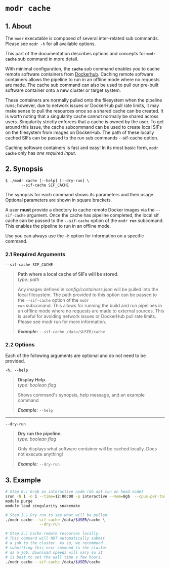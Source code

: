 # <code>modr <b>cache</b></code>

## 1. About 
The `modr` executable is composed of several inter-related sub commands. Please see `modr -h` for all available options.

This part of the documentation describes options and concepts for <code>modr <b>cache</b></code> sub command in more detail.

With minimal configuration, the **`cache`** sub command enables you to cache remote software containers from [Dockerhub](https://hub.docker.com/u/skchronicles). Caching remote software containers allows the pipeline to run in an offline mode where no requests are made. The cache sub command can also be used to pull our pre-built software container onto a new cluster or target system.

These containers are normally pulled onto the filesystem when the pipeline runs; however, due to network issues or DockerHub pull rate limits, it may make sense to pull the resources once so a shared cache can be created. It is worth noting that a singularity cache cannot normally be shared across users. Singularity strictly enforces that a cache is owned by the user. To get around this issue, the cache subcommand can be used to create local SIFs on the filesystem from images on DockerHub. The path of these locally cached SIFs can be passed to the run sub commands --sif-cache option.

Caching software containers is fast and easy! In its most basic form, <code>modr <b>cache</b></code> only has *one required input*.

## 2. Synopsis
```text
$ ./modr cache [--help] [--dry-run] \
       --sif-cache SIF_CACHE
```

The synopsis for each command shows its parameters and their usage. Optional parameters are shown in square brackets.

A user **must** provide a directory to cache remote Docker images via the `--sif-cache` argument. Once the cache has pipeline completed, the local sif cache can be passed to the `--sif-cache` option of the <code>modr <b>run</b></code> subcomand. This enables the pipeline to run in an offline mode.

Use you can always use the `-h` option for information on a specific command.

### 2.1 Required Arguments

`--sif-cache SIF_CACHE` 
 
> **Path where a local cache of SIFs will be stored.**  
> *type: path*
> 
> Any images defined in *config/containers.json* will be pulled into the local filesystem. The path provided to this option can be passed to the `--sif-cache` option of the <code>modr <b>run</b></code> subcomand. This allows for running the build and run pipelines in an offline mode where no requests are made to external sources. This is useful for avoiding network issues or DockerHub pull rate limits. Please see modr run for more information.
> 
> ***Example:*** `--sif-cache /data/$USER/cache`

### 2.2 Options

Each of the following arguments are optional and do not need to be provided. 

  `-h, --help`            
> **Display Help.**  
> *type: boolean flag*
> 
> Shows command's synopsis, help message, and an example command
> 
> ***Example:*** `--help`

---  
  `--dry-run`            
> **Dry run the pipeline.**  
> *type: boolean flag*
> 
> Only displays what software container will be cached locally. Does not execute anything!
>
> ***Example:*** `--dry-run`

## 3. Example
```bash 
# Step 0.) Grab an interactive node (do not run on head node)
srun -N 1 -n 1 --time=12:00:00 -p interactive --mem=8gb  --cpus-per-task=4 --pty bash
module purge
module load singularity snakemake

# Step 1.) Dry run to see what will be pulled
./modr cache --sif-cache /data/$USER/cache \
               --dry-run  

# Step 2.) Cache remote resources locally.
# This command will NOT automatically submit
# a job to the cluster. As so, we recommend 
# submitting this next command to the cluster
# as a job. Download speeds will vary so it 
# is best to set the wall time a few hours. 
./modr cache --sif-cache /data/$USER/cache  
```
